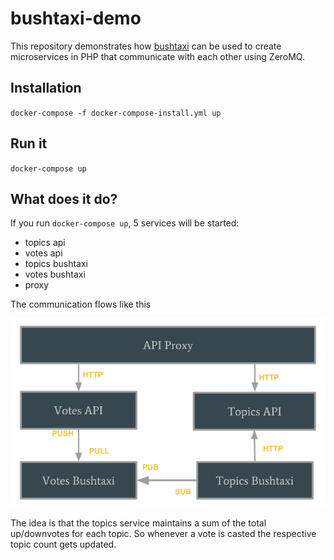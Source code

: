 # bushtaxi-demo
This repository demonstrates how [bushtaxi](https://github.com/moee/bushtaxi) can be used to create microservices in PHP that communicate with each other using ZeroMQ.

## Installation

`docker-compose -f docker-compose-install.yml up`

## Run it

`docker-compose up`

## What does it do?

If you run `docker-compose up`, 5 services will be started:

* topics api 
* votes api
* topics bushtaxi
* votes bushtaxi
* proxy

The communication flows like this

![Bushtaxi Demo Communcation Flow](images/bushtaxi_demo_communication.png)

The idea is that the topics service maintains a sum of the total up/downvotes for each topic. So whenever a vote is casted the respective topic count gets updated.
